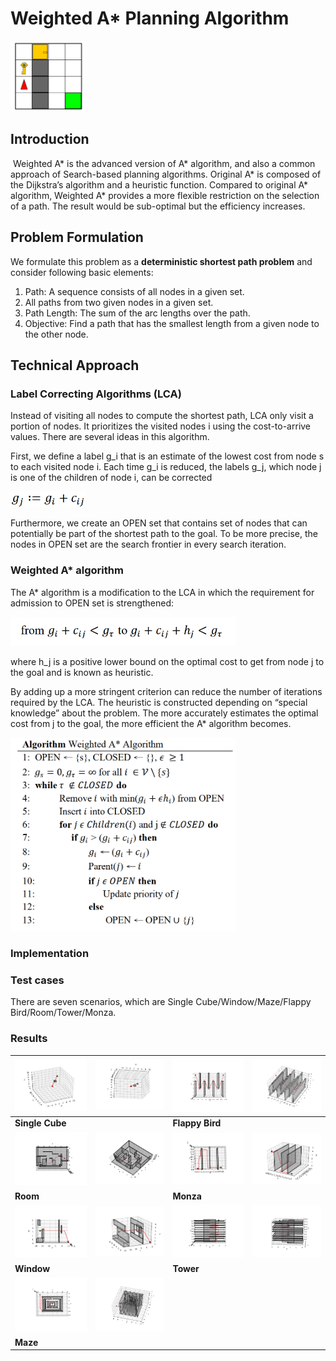 # Weighted A* Planning Algorithm

<img src="https://github.com/coldhenry/Dynamic-Programming-and-Markov-Processes/blob/master/pic/env.png" width="120">

## Introduction

​	Weighted A* is the advanced version of A* algorithm, and also a common approach of Search-based planning algorithms. Original A* is composed of the Dijkstra’s algorithm and a heuristic function. Compared to original A* algorithm, Weighted A* provides a more flexible restriction on the selection of a path. The result would be sub-optimal but the efficiency increases. 



## Problem Formulation 

We formulate this problem as a **deterministic shortest path problem** and consider following basic elements:

1. Path: A sequence consists of all nodes in a given set.
2. All paths from two given nodes in a given set.
3. Path Length: The sum of the arc lengths over the path.
4. Objective: Find a path that has the smallest length from a given node to the other node.


## Technical Approach

### Label Correcting Algorithms (LCA)

Instead of visiting all nodes to compute the shortest path, LCA only visit a portion of nodes. It prioritizes the visited nodes i using the cost-to-arrive values. There are several ideas in this algorithm. 

First, we define a label g_i  that is an estimate of the lowest cost from node s to each visited node i. Each time g_i is reduced, the labels g_j, which node j is one of the children of node i, can be corrected 

<img src="https://github.com/coldhenry/weighted-Astar-planning-algorithm/blob/master/pic/LCA.png" width="120">

Furthermore, we create an OPEN set that contains set of nodes that can potentially be part of the shortest path to the goal. To be more precise, the nodes in OPEN set are the search frontier in every search iteration.


### Weighted A* algorithm

The A* algorithm is a modification to the LCA in which the requirement for admission to OPEN set is strengthened:

<img src="https://github.com/coldhenry/weighted-Astar-planning-algorithm/blob/master/pic/Astar1.png" width="360">

where h_j  is a positive lower bound on the optimal cost to get from node j to the goal and is known as heuristic.

By adding up a more stringent criterion can reduce the number of iterations required by the LCA. The heuristic is constructed depending on “special knowledge” about the problem. The more accurately                                 estimates the optimal cost from j to the goal, the more efficient the A* algorithm becomes. 

<img src="https://github.com/coldhenry/weighted-Astar-planning-algorithm/blob/master/pic/Astaralg.png" width="360">

### Implementation



### Test cases
There are seven scenarios, which are Single Cube/Window/Maze/Flappy Bird/Room/Tower/Monza.

### Results

| <img src="https://github.com/coldhenry/weighted-Astar-planning-algorithm/blob/master/pic/default.png" width="120"> | <img src="https://github.com/coldhenry/weighted-Astar-planning-algorithm/blob/master/pic/default2.png" width="120"> | <img src="https://github.com/coldhenry/weighted-Astar-planning-algorithm/blob/master/pic/flappy1.png" width="120"> | <img src="https://github.com/coldhenry/weighted-Astar-planning-algorithm/blob/master/pic/flappy2.png" width="120"> |
| ------------------------------------------------------------ | ------------------------------------------------------------ | ------------------------------------------------------------ | ------------------------------------------------------------ |
| **Single Cube**                                              |                                                              | **Flappy Bird**                                              |                                                              |
| <img src="https://github.com/coldhenry/weighted-Astar-planning-algorithm/blob/master/pic/room2.png" width="120"> | <img src="https://github.com/coldhenry/weighted-Astar-planning-algorithm/blob/master/pic/room1.png" width="120"> | <img src="https://github.com/coldhenry/weighted-Astar-planning-algorithm/blob/master/pic/monza2.png" width="120"> | <img src="https://github.com/coldhenry/weighted-Astar-planning-algorithm/blob/master/pic/monza1.png" width="120"> |
| **Room**                                                     |                                                              | **Monza**                                                    |                                                              |
| <img src="https://github.com/coldhenry/weighted-Astar-planning-algorithm/blob/master/pic/window1.png" width="120"> | <img src="https://github.com/coldhenry/weighted-Astar-planning-algorithm/blob/master/pic/window2.png" width="120"> | <img src="https://github.com/coldhenry/weighted-Astar-planning-algorithm/blob/master/pic/tower.png" width="120"> | <img src="https://github.com/coldhenry/weighted-Astar-planning-algorithm/blob/master/pic/tower2.png" width="120"> |
| **Window**                                                   |                                                              | **Tower**                                                    |                                                              |
| <img src="https://github.com/coldhenry/weighted-Astar-planning-algorithm/blob/master/pic/maze1.png" width="120"> | <img src="https://github.com/coldhenry/weighted-Astar-planning-algorithm/blob/master/pic/maze2.png" width="120"> |                                                              |                                                              |
| **Maze**                                                     |                                                              |                                                              |                                                              |

